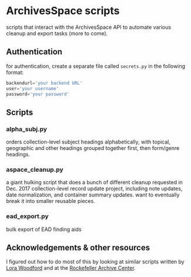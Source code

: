 # ArchivesSpace scripts

scripts that interact with the ArchivesSpace API to automate various cleanup and export tasks (more to come).

## Authentication
for authentication, create a separate file called `secrets.py` in the following format:
```secrets.py
backendurl='your backend URL'
user='your username'
password='your password'
```

## Scripts
### alpha_subj.py
orders collection-level subject headings alphabetically, with topical, geographic and other headings grouped together first, then form/genre headings.

### aspace_cleanup.py
a giant hulking script that does a bunch of different cleanup requested in Dec. 2017 collection-level record update project, including note updates, date normalization, and container summary updates. want to eventually break it into smaller reusable pieces.

### ead_export.py
bulk export of EAD finding aids

## Acknowledgements & other resources
I figured out how to do most of this by looking at similar scripts written by [Lora Woodford](https://github.com/lorawoodford/python_scripts) and at the [Rockefeller Archive Center](https://github.com/RockefellerArchiveCenter/scripts/tree/master/archivesspace).
